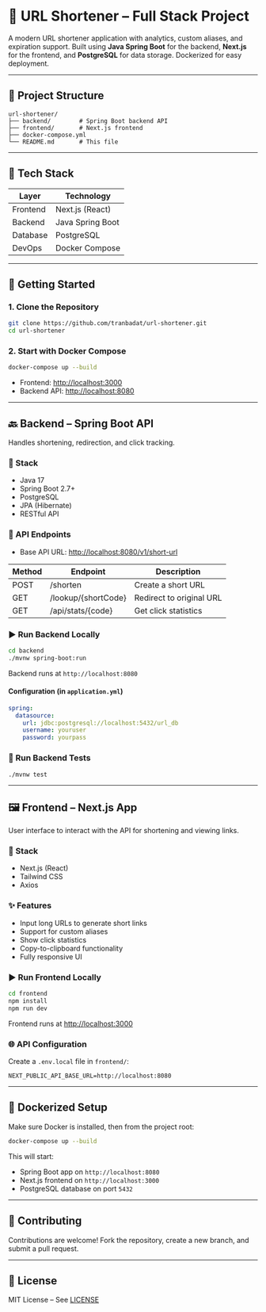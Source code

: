 # 🔗 URL Shortener – Full Stack Project

A modern URL shortener application with analytics, custom aliases, and expiration support. Built using **Java Spring Boot** for the backend, **Next.js** for the frontend, and **PostgreSQL** for data storage. Dockerized for easy deployment.

---

## 📁 Project Structure

```
url-shortener/
├── backend/        # Spring Boot backend API
├── frontend/       # Next.js frontend
├── docker-compose.yml
└── README.md       # This file
```

---

## 🧱 Tech Stack

| Layer     | Technology       |
|-----------|------------------|
| Frontend  | Next.js (React)  |
| Backend   | Java Spring Boot |
| Database  | PostgreSQL       |
| DevOps    | Docker Compose   |

---

## 🚀 Getting Started

### 1. Clone the Repository

```bash
git clone https://github.com/tranbadat/url-shortener.git
cd url-shortener
```

### 2. Start with Docker Compose

```bash
docker-compose up --build
```

- Frontend: [http://localhost:3000](http://localhost:3000)  
- Backend API: [http://localhost:8080](http://localhost:8080)

---

## 🔙 Backend – Spring Boot API

Handles shortening, redirection, and click tracking.

### 🧱 Stack

- Java 17
- Spring Boot 2.7+
- PostgreSQL
- JPA (Hibernate)
- RESTful API

### 🔌 API Endpoints
- Base API URL: [http://localhost:8080/v1/short-url](http://localhost:8080/v1/short-url)

| Method | Endpoint             | Description               |
|--------|----------------------|---------------------------|
| POST   | /shorten         	| Create a short URL        |
| GET    | /lookup/{shortCode}	| Redirect to original URL  |
| GET    | /api/stats/{code}    | Get click statistics      |

### ▶️ Run Backend Locally

```bash
cd backend
./mvnw spring-boot:run
```

Backend runs at `http://localhost:8080`

#### Configuration (in `application.yml`)

```yaml
spring:
  datasource:
    url: jdbc:postgresql://localhost:5432/url_db
    username: youruser
    password: yourpass
```

### 🧪 Run Backend Tests

```bash
./mvnw test
```

---

## 🖼️ Frontend – Next.js App

User interface to interact with the API for shortening and viewing links.

### 🧱 Stack

- Next.js (React)
- Tailwind CSS
- Axios

### ✨ Features

- Input long URLs to generate short links
- Support for custom aliases
- Show click statistics
- Copy-to-clipboard functionality
- Fully responsive UI

### ▶️ Run Frontend Locally

```bash
cd frontend
npm install
npm run dev
```

Frontend runs at [http://localhost:3000](http://localhost:3000)

### 🌐 API Configuration

Create a `.env.local` file in `frontend/`:

```env
NEXT_PUBLIC_API_BASE_URL=http://localhost:8080
```

---

## 🐳 Dockerized Setup

Make sure Docker is installed, then from the project root:

```bash
docker-compose up --build
```

This will start:

- Spring Boot app on `http://localhost:8080`
- Next.js frontend on `http://localhost:3000`
- PostgreSQL database on port `5432`

---

## 🤝 Contributing

Contributions are welcome! Fork the repository, create a new branch, and submit a pull request.

---

## 📄 License

MIT License – See [LICENSE](./LICENSE)
